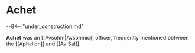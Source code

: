 # Achet

--8<-- "under_construction.md"

**Achet** was an [[Avsohm|Avsohmic]] officer, frequently mentioned between the [[Aphelion]] and [[Av'Sal]].

